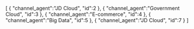 [
	{
		"channel_agent":"JD Cloud",
		"id":2
	},
	{
		"channel_agent":"Government Cloud",
		"id":3
	},
	{
		"channel_agent":"E-commerce",
		"id":4
	},
	{
		"channel_agent":"Big Data",
		"id":5
	},
	{
		"channel_agent":"JD Cloud",
		"id":7
	}
]